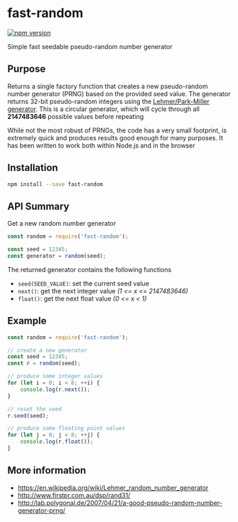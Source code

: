 # fast-random

[![npm version](https://badge.fury.io/js/fast-random.svg)](https://badge.fury.io/js/fast-random)

Simple fast seedable pseudo-random number generator

## Purpose

Returns a single factory function that creates a new pseudo-random number generator (PRNG) based on the provided seed value. The generator returns 32-bit pseudo-random integers using the [Lehmer/Park-Miller generator](https://en.wikipedia.org/wiki/Lehmer_random_number_generator). This is a circular generator, which will cycle through all **2147483646** possible values before repeating

While not the most robust of PRNGs, the code has a very small footprint, is extremely quick and produces results good enough for many purposes. It has been written to work both within Node.js and in the browser

## Installation

```sh
npm install --save fast-random
```

## API Summary

Get a new random number generator

```js
const random = require('fast-random');

const seed = 12345;
const generator = random(seed);
```

The returned generator contains the following functions

* `seed(SEED_VALUE)`: set the current seed value
* `next()`: get the next integer value _(1 <= x <= 2147483646)_
* `float()`: get the next float value _(0 <= x < 1)_

## Example

```js
const random = require('fast-random');

// create a new generator
const seed = 12345;
const r = random(seed);

// produce some integer values
for (let i = 0; i < 8; ++i) {
	console.log(r.next());
}

// reset the seed
r.seed(seed);

// produce some floating point values
for (let j = 0; j < 8; ++j) {
	console.log(r.float());
}
```

## More information

* https://en.wikipedia.org/wiki/Lehmer_random_number_generator
* http://www.firstpr.com.au/dsp/rand31/
* http://lab.polygonal.de/2007/04/21/a-good-pseudo-random-number-generator-prng/

